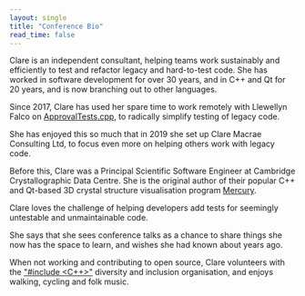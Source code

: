```yaml
---
layout: single
title: "Conference Bio"
read_time: false
---
```


Clare is an independent consultant, helping teams work sustainably and efficiently to test and refactor legacy and hard-to-test code. She has worked in software development for over 30 years, and in C++ and Qt for 20 years, and is now branching out to other languages.

Since 2017, Clare has used her spare time to work remotely with Llewellyn Falco on [ApprovalTests.cpp](https://github.com/approvals/ApprovalTests.cpp), to radically simplify testing of legacy code.

She has enjoyed this so much that in 2019 she set up Clare Macrae Consulting Ltd, to focus even more on helping others work with legacy code.

Before this, Clare was a Principal Scientific Software Engineer at Cambridge Crystallographic Data Centre. She is the original author of their popular C++ and Qt-based 3D crystal structure visualisation program [Mercury](https://www.ccdc.cam.ac.uk/mercury/).

Clare loves the challenge of helping developers add tests for seemingly untestable and unmaintainable code.

She says that she sees conference talks as a chance to share things she now has the space to learn, and wishes she had known about years ago.

When not working and contributing to open source, Clare volunteers with the ["#include <C++>"](https://www.includecpp.org) diversity and inclusion organisation, and enjoys walking, cycling and folk music.
